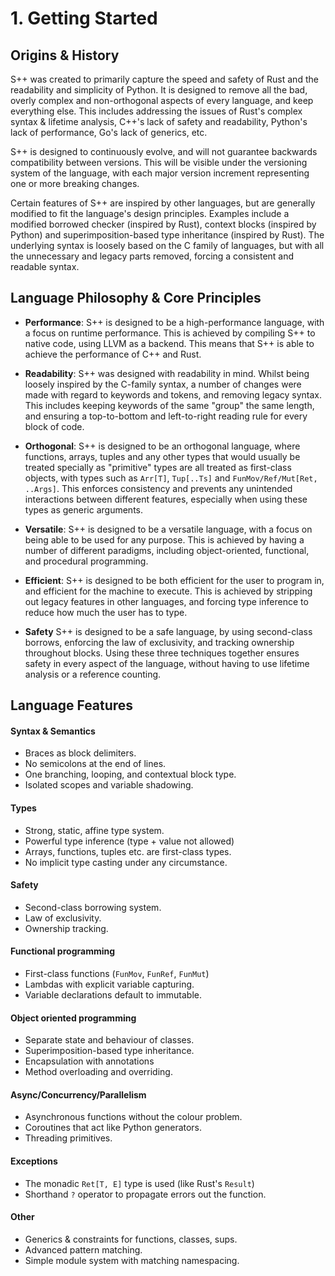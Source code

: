 # 1. Getting Started

## Origins & History

S++ was created to primarily capture the speed and safety of Rust and the readability and simplicity of Python. It is
designed to remove all the bad, overly complex and non-orthogonal aspects of every language, and keep everything else.
This includes addressing the issues of Rust's complex syntax & lifetime analysis, C++'s lack of safety and readability,
Python's lack of performance, Go's lack of generics, etc.

S++ is designed to continuously evolve, and will not guarantee backwards compatibility between versions. This will be
visible under the versioning system of the language, with each major version increment representing one or more breaking
changes.

Certain features of S++ are inspired by other languages, but are generally modified to fit the language's design
principles. Examples include a modified borrowed checker (inspired by Rust), context blocks (inspired by Python) and
superimposition-based type inheritance (inspired by Rust). The underlying syntax is loosely based on the C family of
languages, but with all the unnecessary and legacy parts removed, forcing a consistent and readable syntax.

## Language Philosophy & Core Principles

- **Performance**: S++ is designed to be a high-performance language, with a focus on runtime performance. This is
  achieved by compiling S++ to native code, using LLVM as a backend. This means that S++ is able to achieve the
  performance of C++ and Rust.

- **Readability**: S++ was designed with readability in mind. Whilst being loosely inspired by the C-family syntax, a
  number of changes were made with regard to keywords and tokens, and removing legacy syntax. This includes keeping
  keywords of the same "group" the same length, and ensuring a top-to-bottom and left-to-right reading rule for every
  block of code.

- **Orthogonal**: S++ is designed to be an orthogonal language, where functions, arrays, tuples and any other types that
  would usually be treated specially as "primitive" types are all treated as first-class objects, with types such
  as `Arr[T]`, `Tup[..Ts]` and `FunMov/Ref/Mut[Ret, ..Args]`. This enforces consistency and prevents any unintended
  interactions between different features, especially when using these types as generic arguments.

- **Versatile**: S++ is designed to be a versatile language, with a focus on being able to be used for any purpose.
  This is achieved by having a number of different paradigms, including object-oriented, functional, and procedural
  programming.

- **Efficient**: S++ is designed to be both efficient for the user to program in, and efficient for the machine to
  execute. This is achieved by stripping out legacy features in other languages, and forcing type inference to reduce
  how much the user has to type.

- **Safety** S++ is designed to be a safe language, by using second-class borrows, enforcing the law of exclusivity, and
  tracking ownership throughout blocks. Using these three techniques together ensures safety in every aspect of the
  language, without having to use lifetime analysis or a reference counting.

## Language Features
#### Syntax & Semantics
- Braces as block delimiters.
- No semicolons at the end of lines.
- One branching, looping, and contextual block type.
- Isolated scopes and variable shadowing.

#### Types
- Strong, static, affine type system.
- Powerful type inference (type + value not allowed)
- Arrays, functions, tuples etc. are first-class types.
- No implicit type casting under any circumstance.

#### Safety
- Second-class borrowing system.
- Law of exclusivity.
- Ownership tracking.

#### Functional programming
- First-class functions (`FunMov`, `FunRef`, `FunMut`)
- Lambdas with explicit variable capturing.
- Variable declarations default to immutable.

#### Object oriented programming
- Separate state and behaviour of classes.
- Superimposition-based type inheritance.
- Encapsulation with annotations
- Method overloading and overriding.

#### Async/Concurrency/Parallelism
- Asynchronous functions without the colour problem.
- Coroutines that act like Python generators.
- Threading primitives.

#### Exceptions
- The monadic `Ret[T, E]` type is used (like Rust's `Result`)
- Shorthand `?` operator to propagate errors out the function.

#### Other
- Generics & constraints for functions, classes, sups.
- Advanced pattern matching.
- Simple module system with matching namespacing.
